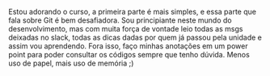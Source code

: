 Estou adorando o curso, a primeira parte é mais simples, e essa parte que fala sobre Git é bem desafiadora. Sou principiante neste mundo do desenvolvimento, mas com muita força de vontade leio todas as msgs deixadas no slack, todas as dicas dadas por quem já passou pela unidade e assim vou aprendendo. Fora isso, faço minhas anotações em um power point para poder consultar os códigos sempre que tenho dúvida. Menos uso de papel, mais uso de memória ;)
